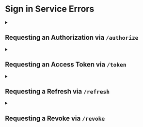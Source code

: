# Sign in Service Errors

<details>
  <summary><h2>Requesting an Authorization via <code>/authorize</code></h2></summary>
This is a table of possible errors when trying to use OAuth on the `/authorize` endpoint

| Status Code | Error | Description |
| --- | --- | --- |
| 400 | `invalid_request` | Request is malformed. (Missing, repeated, or unsupported parameter) |
| 401 | `unauthorized_client` | Client authentication failed, such as if the request contains an invalid client_id. |
| 401 | `access_denied` | The resource owner denied the request for authorization (User canceled or denied to sign in) |
| 400 | `invalid_scope` | The requested scope is malformed or invalid |
| 400 | `unsupported_response_type` | The requested response type is not supported |
| 500 | `server_error` | Unexpected error |
| 503 | `server_unavailable` | The authorization server is not able to handle the request |
</details>

<details>
  <summary><h2>Requesting an Access Token via <code>/token</code></h2></summary>
This is a table of possible errors when trying to use OAuth on the `/token` endpoint

| Status Code | Error | Description |
| --- | --- | --- |
| 400 | `invalid_request` | Request is malformed. (Missing, repeated, or unsupported parameter) |
| 401 | `invalid_client` | Client authentication failed. |
| 400 | `invalid_grant` | Invalid authorization grant, grant invalid/expired/revoked |
| 400 | `invalid_scope` | The requested scope is malformed or invalid |
| 401 | `unauthorized_client` | This client is not authorized to use the requested grant type. |
| 400 | `unsupported_grant_type` | The authorization grant is not supported by Authz Server |
</details>

<details>
  <summary><h2>Requesting a Refresh via <code>/refresh</code></h2></summary>
This is a table of possible errors when trying to use OAuth on the `/refresh` endpoint

| Status Code | Error | Description |
| --- | --- | --- |
| 400 | `invalid_request` | Request is malformed. (Missing, repeated, or unsupported parameter) |

</details>
  
  <details>
  <summary><h2>Requesting a Revoke via <code>/revoke</code></h2></summary>
This is a table of possible errors when trying to use OAuth on the `/revoke` endpoint

| Status Code | Error | Description |
| --- | --- | --- |
| 400 | `invalid_request` | Request is malformed. (Missing, repeated, or unsupported parameter) |

</details>
